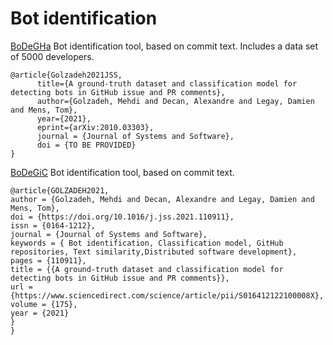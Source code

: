 # Bot identification 
[BoDeGHa](https://github.com/mehdigolzadeh/BoDeGHa) Bot identification tool, based on commit text. Includes a data set of 5000 developers.
``` 
@article{Golzadeh2021JSS,
      title={A ground-truth dataset and classification model for detecting bots in GitHub issue and PR comments}, 
      author={Golzadeh, Mehdi and Decan, Alexandre and Legay, Damien and Mens, Tom},
      year={2021},
      eprint={arXiv:2010.03303},
      journal = {Journal of Systems and Software},
      doi = {TO BE PROVIDED}
}
```

[BoDeGiC](https://github.com/mehdigolzadeh/BoDeGiC) Bot identification tool, based on commit text. 
``` 
@article{GOLZADEH2021,
author = {Golzadeh, Mehdi and Decan, Alexandre and Legay, Damien and Mens, Tom},
doi = {https://doi.org/10.1016/j.jss.2021.110911},
issn = {0164-1212},
journal = {Journal of Systems and Software},
keywords = { Bot identification, Classification model, GitHub repositories, Text similarity,Distributed software development},
pages = {110911},
title = {{A ground-truth dataset and classification model for detecting bots in GitHub issue and PR comments}},
url = {https://www.sciencedirect.com/science/article/pii/S016412122100008X},
volume = {175},
year = {2021}
}
}
```

